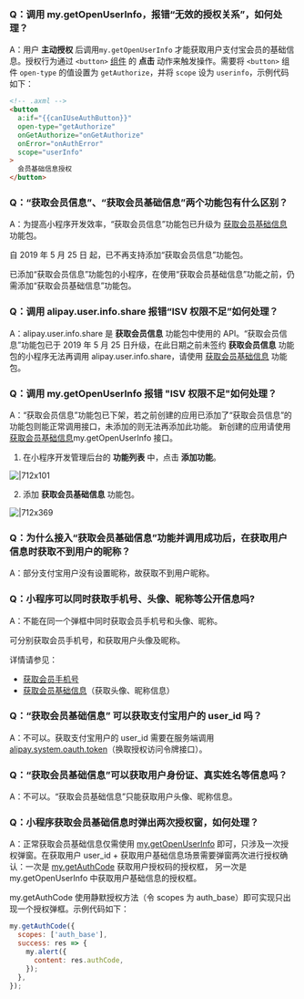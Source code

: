 ### Q：调用 my.getOpenUserInfo，报错“无效的授权关系”，如何处理？

A：用户 **主动授权** 后调用`my.getOpenUserInfo` 才能获取用户支付宝会员的基础信息。授权行为通过 `<button>` [组件](https://opendocs.alipay.com/mini/component/button) 的 **点击** 动作来触发操作。需要将 `<button>` 组件 `open-type` 的值设置为 `getAuthorize`，并将 `scope` 设为 `userinfo`，示例代码如下：

```html
<!-- .axml -->
<button
  a:if="{{canIUseAuthButton}}"
  open-type="getAuthorize"
  onGetAuthorize="onGetAuthorize"
  onError="onAuthError"
  scope="userInfo"
>
  会员基础信息授权
</button>
```

### Q：“获取会员信息”、“获取会员基础信息”两个功能包有什么区别？

A：为提高小程序开发效率，“获取会员信息”功能包已升级为 [获取会员基础信息](https://opendocs.alipay.com/mini/introduce/twn8vq) 功能包。

自 2019 年 5 月 25 日 起，已不再支持添加“获取会员信息”功能包。

已添加“获取会员信息”功能包的小程序，在使用“获取会员基础信息”功能之前，仍需添加“获取会员基础信息”功能包。

### Q：调用 alipay.user.info.share 报错“ISV 权限不足”如何处理？

A：alipay.user.info.share 是 **获取会员信息** 功能包中使用的 API。“获取会员信息”功能包已于 2019 年 5 月 25 日升级，在此日期之前未签约 **获取会员信息** 功能包的小程序无法再调用 alipay.user.info.share，请使用 [获取会员基础信息](https://opendocs.alipay.com/mini/introduce/twn8vq) 功能包。

### Q：调用 my.getOpenUserInfo 报错 "ISV 权限不足"如何处理？

A：“获取会员信息”功能包已下架，若之前创建的应用已添加了“获取会员信息”的功能包则能正常调用接口，未添加的则无法再添加此功能。 新创建的应用请使用 [获取会员基础信息](https://opendocs.alipay.com/mini/introduce/twn8vq)my.getOpenUserInfo 接口。

1. 在小程序开发管理后台的 **功能列表** 中，点击 **添加功能**。

![|712x101](https://gw.alipayobjects.com/zos/skylark-tools/public/files/9219534cf0b476cb9654aa6dfcafcaff.png#align=left&display=inline&height=105&margin=%5Bobject%20Object%5D&originHeight=212&originWidth=1500&status=done&style=stroke&width=746)

2. 添加 **获取会员基础信息** 功能包。

![|712x369](https://gw.alipayobjects.com/zos/skylark-tools/public/files/f213001ed91e03d6fdd36a713f554f8e.png#align=left&display=inline&height=387&margin=%5Bobject%20Object%5D&originHeight=570&originWidth=1099&status=done&style=stroke&width=746)

### Q：为什么接入“获取会员基础信息”功能并调用成功后，在获取用户信息时获取不到用户的昵称？

A：部分支付宝用户没有设置昵称，故获取不到用户昵称。

### Q：小程序可以同时获取手机号、头像、昵称等公开信息吗?

A：不能在同一个弹框中同时获取会员手机号和头像、昵称。

可分别获取会员手机号，和获取用户头像及昵称。

详情请参见：

- [获取会员手机号](https://opendocs.alipay.com/mini/introduce/getphonenumber)
- [获取会员基础信息](https://opendocs.alipay.com/mini/introduce/twn8vq)（获取头像、昵称信息）

### Q：“获取会员基础信息” 可以获取支付宝用户的 user_id 吗？

A：不可以。获取支付宝用户的 user_id 需要在服务端调用 [alipay.system.oauth.token](https://opendocs.alipay.com/mini/02qkj4)（换取授权访问令牌接口）。

### Q：“获取会员基础信息”可以获取用户身份证、真实姓名等信息吗？

A：不可以。“获取会员基础信息”只能获取用户头像、昵称信息。

### Q：小程序获取会员基础信息时弹出两次授权窗，如何处理？

A：正常获取会员基础信息仅需使用 [my.getOpenUserInfo](https://opendocs.alipay.com/mini/02otr4) 即可，只涉及一次授权弹窗。在获取用户 user_id + 获取用户基础信息场景需要弹窗两次进行授权确认：一次是 [my.getAuthCode](https://opendocs.alipay.com/mini/api/openapi-authorize) 获取用户授权码的授权框， 另一次是 my.getOpenUserInfo 中获取用户基础信息的授权框。

my.getAuthCode 使用静默授权方法（令 scopes 为 auth_base）即可实现只出现一个授权弹框。示例代码如下：

```javascript
my.getAuthCode({
  scopes: ['auth_base'],
  success: res => {
    my.alert({
      content: res.authCode,
    });
  },
});
```
